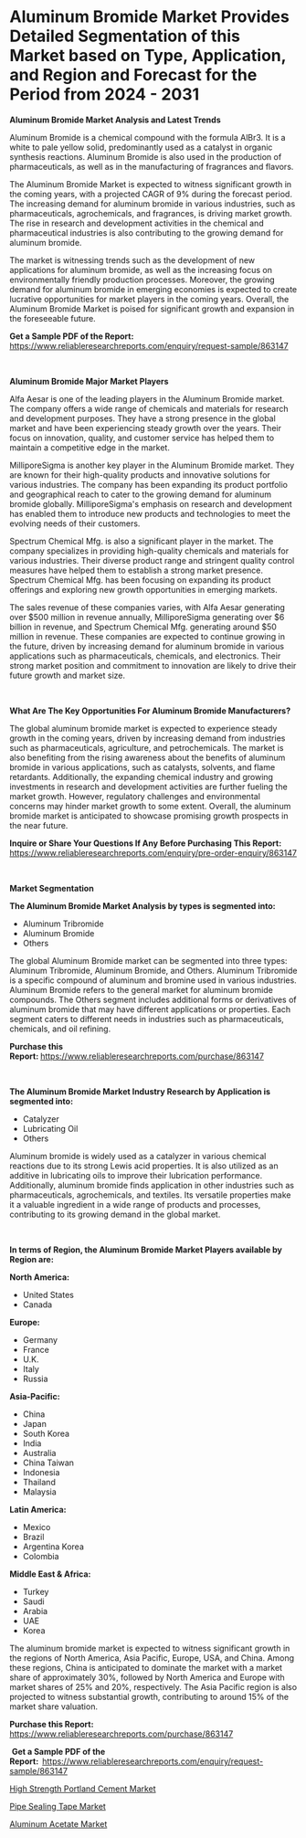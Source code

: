 <p><h1>Aluminum Bromide Market Provides Detailed Segmentation of this Market based on Type, Application, and Region and Forecast for the Period from 2024 - 2031</h1></p><p><strong>Aluminum Bromide Market Analysis and Latest Trends</strong></p>
<p><p>Aluminum Bromide is a chemical compound with the formula AlBr3. It is a white to pale yellow solid, predominantly used as a catalyst in organic synthesis reactions. Aluminum Bromide is also used in the production of pharmaceuticals, as well as in the manufacturing of fragrances and flavors.</p><p>The Aluminum Bromide Market is expected to witness significant growth in the coming years, with a projected CAGR of 9% during the forecast period. The increasing demand for aluminum bromide in various industries, such as pharmaceuticals, agrochemicals, and fragrances, is driving market growth. The rise in research and development activities in the chemical and pharmaceutical industries is also contributing to the growing demand for aluminum bromide.</p><p>The market is witnessing trends such as the development of new applications for aluminum bromide, as well as the increasing focus on environmentally friendly production processes. Moreover, the growing demand for aluminum bromide in emerging economies is expected to create lucrative opportunities for market players in the coming years. Overall, the Aluminum Bromide Market is poised for significant growth and expansion in the foreseeable future.</p></p>
<p><strong>Get a Sample PDF of the Report:&nbsp;</strong> <a href="https://www.reliableresearchreports.com/enquiry/request-sample/863147">https://www.reliableresearchreports.com/enquiry/request-sample/863147</a></p>
<p>&nbsp;</p>
<p><strong>Aluminum Bromide Major Market Players</strong></p>
<p><p>Alfa Aesar is one of the leading players in the Aluminum Bromide market. The company offers a wide range of chemicals and materials for research and development purposes. They have a strong presence in the global market and have been experiencing steady growth over the years. Their focus on innovation, quality, and customer service has helped them to maintain a competitive edge in the market.</p><p>MilliporeSigma is another key player in the Aluminum Bromide market. They are known for their high-quality products and innovative solutions for various industries. The company has been expanding its product portfolio and geographical reach to cater to the growing demand for aluminum bromide globally. MilliporeSigma's emphasis on research and development has enabled them to introduce new products and technologies to meet the evolving needs of their customers.</p><p>Spectrum Chemical Mfg. is also a significant player in the market. The company specializes in providing high-quality chemicals and materials for various industries. Their diverse product range and stringent quality control measures have helped them to establish a strong market presence. Spectrum Chemical Mfg. has been focusing on expanding its product offerings and exploring new growth opportunities in emerging markets.</p><p>The sales revenue of these companies varies, with Alfa Aesar generating over $500 million in revenue annually, MilliporeSigma generating over $6 billion in revenue, and Spectrum Chemical Mfg. generating around $50 million in revenue. These companies are expected to continue growing in the future, driven by increasing demand for aluminum bromide in various applications such as pharmaceuticals, chemicals, and electronics. Their strong market position and commitment to innovation are likely to drive their future growth and market size.</p></p>
<p>&nbsp;</p>
<p><strong>What Are The Key Opportunities For Aluminum Bromide Manufacturers?</strong></p>
<p><p>The global aluminum bromide market is expected to experience steady growth in the coming years, driven by increasing demand from industries such as pharmaceuticals, agriculture, and petrochemicals. The market is also benefiting from the rising awareness about the benefits of aluminum bromide in various applications, such as catalysts, solvents, and flame retardants. Additionally, the expanding chemical industry and growing investments in research and development activities are further fueling the market growth. However, regulatory challenges and environmental concerns may hinder market growth to some extent. Overall, the aluminum bromide market is anticipated to showcase promising growth prospects in the near future.</p></p>
<p><strong>Inquire or Share Your Questions If Any Before Purchasing This Report:</strong> <a href="https://www.reliableresearchreports.com/enquiry/pre-order-enquiry/863147">https://www.reliableresearchreports.com/enquiry/pre-order-enquiry/863147</a></p>
<p>&nbsp;</p>
<p><strong>Market Segmentation</strong></p>
<p><strong>The Aluminum Bromide Market Analysis by types is segmented into:</strong></p>
<p><ul><li>Aluminum Tribromide</li><li>Aluminum Bromide</li><li>Others</li></ul></p>
<p><p>The global Aluminum Bromide market can be segmented into three types: Aluminum Tribromide, Aluminum Bromide, and Others. Aluminum Tribromide is a specific compound of aluminum and bromine used in various industries. Aluminum Bromide refers to the general market for aluminum bromide compounds. The Others segment includes additional forms or derivatives of aluminum bromide that may have different applications or properties. Each segment caters to different needs in industries such as pharmaceuticals, chemicals, and oil refining.</p></p>
<p><strong>Purchase this Report:&nbsp;</strong><a href="https://www.reliableresearchreports.com/purchase/863147">https://www.reliableresearchreports.com/purchase/863147</a></p>
<p>&nbsp;</p>
<p><strong>The Aluminum Bromide Market Industry Research by Application is segmented into:</strong></p>
<p><ul><li>Catalyzer</li><li>Lubricating Oil</li><li>Others</li></ul></p>
<p><p>Aluminum bromide is widely used as a catalyzer in various chemical reactions due to its strong Lewis acid properties. It is also utilized as an additive in lubricating oils to improve their lubrication performance. Additionally, aluminum bromide finds application in other industries such as pharmaceuticals, agrochemicals, and textiles. Its versatile properties make it a valuable ingredient in a wide range of products and processes, contributing to its growing demand in the global market.</p></p>
<p>&nbsp;</p>
<p><strong>In terms of Region, the Aluminum Bromide Market Players available by Region are:</strong></p>
<p>
    <p> <strong> North America: </strong>
        <ul>
            <li>United States</li>
            <li>Canada</li>
        </ul>
        </p> 
    <p> <strong> Europe: </strong>
        <ul>
            <li>Germany</li>
            <li>France</li>
            <li>U.K.</li>
            <li>Italy</li>
            <li>Russia</li>
        </ul>
        </p> 
    <p> <strong> Asia-Pacific: </strong>
        <ul>
            <li>China</li>
            <li>Japan</li>
            <li>South Korea</li>
            <li>India</li>
            <li>Australia</li>
            <li>China Taiwan</li>
            <li>Indonesia</li>
            <li>Thailand</li>
            <li>Malaysia</li>
        </ul>
        </p> 
    <p> <strong> Latin America: </strong>
        <ul>
            <li>Mexico</li>
            <li>Brazil</li>
            <li>Argentina Korea</li>
            <li>Colombia</li>
        </ul>
        </p> 
    <p> <strong> Middle East & Africa: </strong>
        <ul>
            <li>Turkey</li>
            <li>Saudi</li>
            <li>Arabia</li>
            <li>UAE</li>
            <li>Korea</li>
        </ul>
    </p>
    </p>
<p><p>The aluminum bromide market is expected to witness significant growth in the regions of North America, Asia Pacific, Europe, USA, and China. Among these regions, China is anticipated to dominate the market with a market share of approximately 30%, followed by North America and Europe with market shares of 25% and 20%, respectively. The Asia Pacific region is also projected to witness substantial growth, contributing to around 15% of the market share valuation.</p></p>
<p><strong>Purchase this Report: </strong><a href="https://www.reliableresearchreports.com/purchase/863147">https://www.reliableresearchreports.com/purchase/863147</a></p>
<p>&nbsp;<strong>Get a Sample PDF of the Report:&nbsp;&nbsp;</strong><a href="https://www.reliableresearchreports.com/enquiry/request-sample/863147">https://www.reliableresearchreports.com/enquiry/request-sample/863147</a></p>
<p><strong></strong></p>
<p><p><a href="https://github.com/brentleyjimmiealvaradoz4l1rea/Market-Research-Report-List-1/blob/main/high-strength-portland-cement-market.md">High Strength Portland Cement Market</a></p><p><a href="https://github.com/eeaveuhhh/Market-Research-Report-List-1/blob/main/pipe-sealing-tape-market.md">Pipe Sealing Tape Market</a></p><p><a href="https://github.com/Angelnienowdseej3e45z3p8c/Market-Research-Report-List-1/blob/main/aluminum-acetate-market.md">Aluminum Acetate Market</a></p></p>
